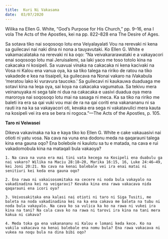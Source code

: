 ```yaml
---
title:  Kuri Ni Vakasama
date:  03/07/2020
---
```


Wilika na Ellen G. White, “God’s Purpose for His Church,” pp. 9–16, ena I vola The Acts of the Apostles, kei na pp. 822–828 ena The Desire of Ages.

Sa sotava tiko nai soqosoqo lotu ena Veiyalayalati Vou na rerevaki ni kena sa guilecavi nai naki dina ni nona a tauyavutaki. Ko Ellen G. White e vakamacalataka na rerevaki ni ka oqo: “Na veivakararawataki e a vakayacori enai soqosoqo lotu mai Jeruisalemi, sa laki yaco me toso totolo kina na cakacaka ni kosipeli. Sa vuavuai vinaka na cakacaka ni kena kacivaki na Vosa ni Kalou ena vanua oya, ka sa tiko talega na ririko de ratou na tiko vakadede e kea na tisaipeli, ka guilecava na Nonai vakaro na iVakabula ‘meratou lako ki vuravura taucoko.’ Sa guilecavi ni kaukauwa duaduaga me sotavi kina na leqa oya, sai koya na cakacaka vagumatua. Sa tekivu mera veinanuyaka ni sega tale ni dua na cakacaka e uasivi duadua oya mera maroroya nai soqosoqo lotu mai na sasaga ni meca. Ka sa tiko na ririko me baleti ira era sa qai vuki vou mai de ra na qai coriti ena vakanananu ni sa rauti ira na ka sa vakayacori oti, kevaka era sega ni vakatavulici mera kauta na kosipeli vei ira era se bera ni rogoca.”—The Acts of the Apostles, p. 105.

**Taro ni Veiwasei**

Dikeva vakavinaka na ka e kaya tiko ko Ellen G. White e cake vakauasivi nai otioti ni yatu vosa. Na cava na vuna ena dodonu meda na qaqarauni talega kina ena gauna oqo? Ena bolebole ni kaulotu sa tu e matada, na cava e rui vakadomobula kina na mataqali bula vakaoya?

`1. Na cava na vuna era mai tini vata kecega na Kosipeli ena duabulu ga nai vakaro? Wilika na Maciu 28:18–20, Marika 16:15, 16, Luke 24:46–49, kei Joni 20:21. Na cava na kenai balebale vei ira enai matai ni senitiuri kei keda ena gauna oqo?`

`2. Ena rawa ni vakaisosomitaka na cecere ni noda bula vakayalo na vakadinadina kei na veiqaravi? Kevaka kina ena rawa vakacava nida qaqarauni ena icori oya?`

`3. Veivosakitaka ena kalasi nai otioti ni taro ni Siga Tusiti, me baleta na noda vakadinadina kei na ka ena cakava me baleta na tubu ni noda bula vakayalo. Na cava ko sa vulica ka ko na rawa ni vukei ira kina na tani? Na cala cava ko na rawa ni tarovi ira kina na tani mera kakua ni cakava?`

`4. Meda toka ga ena vakanananu ni Kalou e lomani keda kece. Ko na vakila vakacava na kenai balebale ena nomu bula? Ena rawa vakacava ni vukea na noqu bula na dina bibi oqo?`